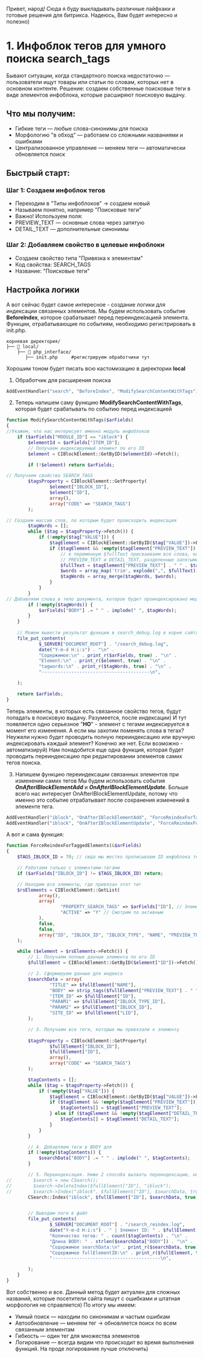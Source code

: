 Привет, народ! Сюда я буду выкладывать различные лайфхаки и готовые решения для битрикса. Надеюсь, Вам будет интересно и полезно)

# 1. Инфоблок тегов для умного поиска search_tags
Бывают ситуации, когда стандартного поиска недостаточно — пользователи ищут товары или статьи по словам, которых нет в основном контенте. Решение: создаем собственные поисковые теги в виде элементов инфоблока, которые расширяют поисковую выдачу.
## Что мы получим:
+ Гибкие теги — любые слова-синонимы для поиска
+ Морфологию "в обход" — работаем со сложными названиями и ошибками
+ Централизованное управление — меняем теги — автоматически обновляется поиск
## Быстрый старт:
### Шаг 1: Создаем инфоблок тегов
+ Переходим в "Типы инфоблоков" → создаем новый
+ Называем понятно, например "Поисковые теги"
+ Важно! Используем поля:
+ PREVIEW_TEXT — основные слова через запятую
+ DETAIL_TEXT — дополнительные синонимы

### Шаг 2: Добавляем свойство в целевые инфоблоки
+ Создаем свойство типа "Привязка к элементам"
+ Код свойства: SEARCH_TAGS
+ Название: "Поисковые теги"

## Настройка логики
А вот сейчас будет самое интересное - создание логики для индексации связанных элементов. Мы будем использовать событие __BeforeIndex__, которое срабатывает перед переиндексацией элемента.
Функции, отрабатывающие по событиям, необходимо регистрировать в init.php.

```plaintext
корневая директория/
├── 📁 local/           
    ├── 📁 php_interface/   
       ├── init.php     #регистрируем обработчики тут

```
Хорошим тоном будет писать всю кастомизацию в директории __local__
1. Обработчик для расширения поиска
```php
AddEventHandler("search", "BeforeIndex", "ModifySearchContentWithTags");
```

2.  Теперь напишем саму функцию __ModifySearchContentWithTags__, которая будет срабатывать по событию перед индексацией
```php
function ModifySearchContentWithTags($arFields)
{
//Укажем, что нас интересует именно модуль инфоблоков
    if ($arFields["MODULE_ID"] == "iblock") {
        $elementId = $arFields["ITEM_ID"];
        // Получаем индексируемый элемент по его ID
        $element = CIBlockElement::GetByID($elementId)->Fetch();

        if (!$element) return $arFields;

// Получаем свойство SEARCH_TAGS 
        $tagsProperty = CIBlockElement::GetProperty(
                $element["IBLOCK_ID"],
                $element["ID"],
                array(),
                array("CODE" => "SEARCH_TAGS")
        );

// Создаем массив слов, по которым будет происходить индексация
        $tagWords = [];
        while ($tag = $tagsProperty->Fetch()) {
            if (!empty($tag["VALUE"])) {
                $tagElement = CIBlockElement::GetByID($tag["VALUE"])->Fetch();
                if ($tagElement && !empty($tagElement["PREVIEW_TEXT"]) || $tagElement && !empty($tagElement["DETAIL_TEXT"])) {
                    // в переменную $fullText присваиваем все слова, которые хранятся в свойствах
                    // PREVIEW_TEXT и DETAIL_TEXT, разделенные запятыми
                    $fullText = $tagElement["PREVIEW_TEXT"] . " " . $tagElement["DETAIL_TEXT"];
                    $words = array_map('trim', explode(",", $fullText));
                    $tagWords = array_merge($tagWords, $words);
                }
            }
        }
// Добавляем слова в тело документа, которое будет проиндексировано модулем поиска
        if (!empty($tagWords)) {
            $arFields["BODY"] .= " " . implode(" ", $tagWords);
        }
    }
    
    // Можем вывести результат функции в search_debug.log в корне сайта
    file_put_contents(
            $_SERVER["DOCUMENT_ROOT"] . "/search_debug.log",
            date("Y-m-d H:i:s") . "\n" .
            "Содержимое:\n" . print_r($arFields, true) . "\n" .
            "Element:\n" . print_r($element, true) . "\n" .
            "tagwords:\n" . print_r($tagWords, true) . "\n" .
            "----------------------------------------\n",

    );

    return $arFields;
}
```
Теперь элементы, в которых есть связанное свойство тегов, будут попадать в поисковую выдачу. Разумеется, после индексации)
И тут появляется одно серьезное "__НО__" - элемент с тегами индексируется в момент его изменения. А если мы захотим поменять слова в тегах?
Неужели нужно будет проводить полную переиндексацию или вручную индексировать каждый элемент?
Конечно же нет. Если возможно - автоматизируй) 
Нам понадобится еще одна функция, которая будет проводить переиндексацию при редактировании элементов самих тегов поиска.

3.  Напишем функцию переиндексации связанных элементов при изменении самих тегов
Мы будем использовать события ___OnAfterIBlockElementAdd___ и ___OnAfterIBlockElementUpdate___. Больше всего нас интересует OnAfterIBlockElementUpdate, потому что именно это событие
отрабатывает после сохранения изменений в элементе тега.

```php
AddEventHandler("iblock", "OnAfterIBlockElementAdd", "ForceReindexForTaggedElements");
AddEventHandler("iblock", "OnAfterIBlockElementUpdate", "ForceReindexForTaggedElements");
```

А вот и сама функция: 
```php
function ForceReindexForTaggedElements(&$arFields)
{
    $TAGS_IBLOCK_ID = 70; // сюда мы жестко прописываем ID инфоблока тегов

    // Работаем только с элементами-тегами
    if ($arFields["IBLOCK_ID"] != $TAGS_IBLOCK_ID) return;

    // Находим все элементы, где привязан этот тег
    $rsElements = CIBlockElement::GetList(
            array(),
            array(
                    "PROPERTY_SEARCH_TAGS" => $arFields["ID"], // Элементы с этим тегом
                    "ACTIVE" => "Y" // Смотрим по активным
            ),
            false,
            false,
            array("ID", "IBLOCK_ID", "IBLOCK_TYPE", "NAME", "PREVIEW_TEXT", "DETAIL_TEXT", "TIMESTAMP_X", "PERMISSIONS", "SITE_ID", "MODULE_ID")
    );

    while ($element = $rsElements->Fetch()) {
        // 1. Получаем полные данные элемента по его ID
        $fullElement = CIBlockElement::GetByID($element["ID"])->Fetch();

        // 2. Сформируем данные для индекса
        $searchData = array(
                "TITLE" => $fullElement["NAME"],
                "BODY" => strip_tags($fullElement["PREVIEW_TEXT"] . " " . $fullElement["DETAIL_TEXT"]),
                "ITEM_ID" => $fullElement["ID"],
                "PARAM1" => $fullElement["IBLOCK_TYPE_ID"],
                "PARAM2" => $fullElement["IBLOCK_ID"],
                "SITE_ID" => $fullElement["LID"],
        );

        // 3. Получаем все теги, которые мы привязали к элементу
        
        $tagsProperty = CIBlockElement::GetProperty(
                $fullElement["IBLOCK_ID"],
                $fullElement["ID"],
                array(),
                array("CODE" => "SEARCH_TAGS")
        );

        $tagContents = [];
        while ($tag = $tagsProperty->Fetch()) {
            if (!empty($tag["VALUE"])) {
                $tagElement = CIBlockElement::GetByID($tag["VALUE"])->Fetch();
                if ($tagElement && !empty($tagElement["PREVIEW_TEXT"])) {
                    $tagContents[] = $tagElement["PREVIEW_TEXT"];
                } else if ($tagElement && !empty($tagElement["DETAIL_TEXT"])) {
                    $tagContents[] = $tagElement["DETAIL_TEXT"];
                }
            }
        }

        // 4. Добавляем теги в BODY для 
        if (!empty($tagContents)) {
            $searchData["BODY"] .= " " . implode(" ", $tagContents);
        }

        // 5. Переиндексация. Ниже 2 способа вызвать переиндексацию, но едва ли в них есть принципиальная разница
//        $search = new CSearch();
//        $search->DeleteIndex($fullElement["ID"], "iblock");
//        $search->Index("iblock", $fullElement["ID"], $searchData, true);
        CSearch::Index("iblock", $fullElement["ID"], $searchData, true);


        // Выводим логи в файл
        file_put_contents(
                $_SERVER["DOCUMENT_ROOT"] . "/search_reindex.log",
                date("Y-m-d H:i:s") . " | Элемент ID: " . $fullElement["ID"] . "\n" .
                "Количество тегов: " . count($tagContents) . "\n" .
                "Длина BODY: " . strlen($searchData["BODY"]) . "\n" .
                "Содержимое searchData:\n" . print_r($searchData, true) . "\n" . 
                "Содержимое fullElementID:\n" . print_r($fullElement, true) . "\n" .
                "----------------------------------------\n",

        );
    }
}
```
Вот собственно и все. Данный метод будет актуален для сложных названий, которые посетители сайта пишут с ошибками и штатная морфология не справляется)
По итогу мы имеем: 
+ Умный поиск — находим по синонимам и частым ошибкам
+ Автообновление — меняем тег → обновляется поиск по всем связанным элементам
+ Гибкость — один тег для множества элементов
+ Логирование — всегда видим что происходит во время выполнения функций. На проде логирование лучше отключить) 
